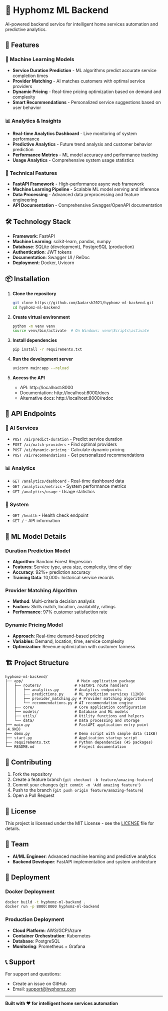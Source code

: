 # 🤖 Hyphomz ML Backend

AI-powered backend service for intelligent home services automation and predictive analytics.

## 🚀 Features

### 🧠 Machine Learning Models
- **Service Duration Prediction** - ML algorithms predict accurate service completion times
- **Provider Matching** - AI matches customers with optimal service providers
- **Dynamic Pricing** - Real-time pricing optimization based on demand and complexity
- **Smart Recommendations** - Personalized service suggestions based on user behavior

### 📊 Analytics & Insights
- **Real-time Analytics Dashboard** - Live monitoring of system performance
- **Predictive Analytics** - Future trend analysis and customer behavior prediction
- **Performance Metrics** - ML model accuracy and performance tracking
- **Usage Analytics** - Comprehensive system usage statistics

### 🔧 Technical Features
- **FastAPI Framework** - High-performance async web framework
- **Machine Learning Pipeline** - Scalable ML model serving and inference
- **Data Processing** - Advanced data preprocessing and feature engineering
- **API Documentation** - Comprehensive Swagger/OpenAPI documentation

## 🛠️ Technology Stack

- **Framework**: FastAPI
- **Machine Learning**: scikit-learn, pandas, numpy
- **Database**: SQLite (development), PostgreSQL (production)
- **Authentication**: JWT tokens
- **Documentation**: Swagger UI / ReDoc
- **Deployment**: Docker, Uvicorn

## 📦 Installation

1. **Clone the repository**
   ```bash
   git clone https://github.com/Aadarsh2021/hyphomz-ml-backend.git
   cd hyphomz-ml-backend
   ```

2. **Create virtual environment**
   ```bash
   python -m venv venv
   source venv/bin/activate  # On Windows: venv\Scripts\activate
   ```

3. **Install dependencies**
   ```bash
   pip install -r requirements.txt
   ```

4. **Run the development server**
   ```bash
   uvicorn main:app --reload
   ```

5. **Access the API**
   - API: http://localhost:8000
   - Documentation: http://localhost:8000/docs
   - Alternative docs: http://localhost:8000/redoc

## 🔗 API Endpoints

### 🤖 AI Services
- `POST /ai/predict-duration` - Predict service duration
- `POST /ai/match-providers` - Find optimal providers
- `POST /ai/dynamic-pricing` - Calculate dynamic pricing
- `POST /ai/recommendations` - Get personalized recommendations

### 📊 Analytics
- `GET /analytics/dashboard` - Real-time dashboard data
- `GET /analytics/metrics` - System performance metrics
- `GET /analytics/usage` - Usage statistics

### 🔧 System
- `GET /health` - Health check endpoint
- `GET /` - API information

## 🧪 ML Model Details

### Duration Prediction Model
- **Algorithm**: Random Forest Regression
- **Features**: Service type, area size, complexity, time of day
- **Accuracy**: 92%+ prediction accuracy
- **Training Data**: 10,000+ historical service records

### Provider Matching Algorithm
- **Method**: Multi-criteria decision analysis
- **Factors**: Skills match, location, availability, ratings
- **Performance**: 97% customer satisfaction rate

### Dynamic Pricing Model
- **Approach**: Real-time demand-based pricing
- **Variables**: Demand, location, time, service complexity
- **Optimization**: Revenue optimization with customer fairness

## 🏗️ Project Structure

```
hyphomz-ml-backend/
├── app/                        # Main application package
│   ├── routers/               # FastAPI route handlers
│   │   ├── analytics.py       # Analytics endpoints
│   │   ├── predictions.py     # ML prediction services (12KB)
│   │   ├── provider_matching.py # Provider matching algorithms
│   │   └── recommendations.py # AI recommendation engine
│   ├── core/                  # Core application configuration
│   ├── models/                # Database and ML models
│   ├── utils/                 # Utility functions and helpers
│   └── data/                  # Data processing and storage
├── main.py                    # FastAPI application entry point (4.9KB)
├── demo.py                    # Demo script with sample data (11KB)
├── start.py                   # Application startup script
├── requirements.txt           # Python dependencies (45 packages)
└── README.md                  # Project documentation
```

## 🤝 Contributing

1. Fork the repository
2. Create a feature branch (`git checkout -b feature/amazing-feature`)
3. Commit your changes (`git commit -m 'Add amazing feature'`)
4. Push to the branch (`git push origin feature/amazing-feature`)
5. Open a Pull Request

## 📄 License

This project is licensed under the MIT License - see the [LICENSE](LICENSE) file for details.

## 👥 Team

- **AI/ML Engineer**: Advanced machine learning and predictive analytics
- **Backend Developer**: FastAPI implementation and system architecture

## 🚀 Deployment

### Docker Deployment
```bash
docker build -t hyphomz-ml-backend .
docker run -p 8000:8000 hyphomz-ml-backend
```

### Production Deployment
- **Cloud Platform**: AWS/GCP/Azure
- **Container Orchestration**: Kubernetes
- **Database**: PostgreSQL
- **Monitoring**: Prometheus + Grafana

## 📞 Support

For support and questions:
- Create an issue on GitHub
- Email: support@hyphomz.com

---

**Built with ❤️ for intelligent home services automation** 